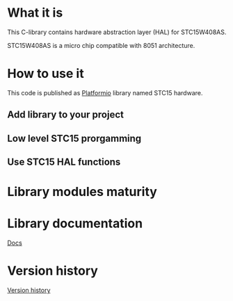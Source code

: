 # What it is
This C-library contains hardware abstraction layer (HAL) for STC15W408AS. 

STC15W408AS is a micro chip compatible with 8051 architecture.

# How to use it
This code is published as [Platformio](https://platformio.org/) library named STC15 hardware.

## Add library to your project

## Low level STC15 prorgamming

## Use STC15 HAL functions

# Library modules maturity

# Library documentation
[Docs](https://mgoblin.github.io/STC15lib/docs/html/modules.html)

# Version history
[Version history](https://mgoblin.github.io/STC15lib/VERSION_HISTORY.html)

